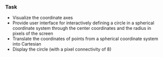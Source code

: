 ### Task

* Visualize the coordinate axes
* Provide user interface for interactively defining a circle in a spherical coordinate system through the center coordinates and the radius in pixels of the screen
* Translate the coordinates of points from a spherical coordinate system into Cartesian
* Display the circle (with a pixel connectivity of 8)